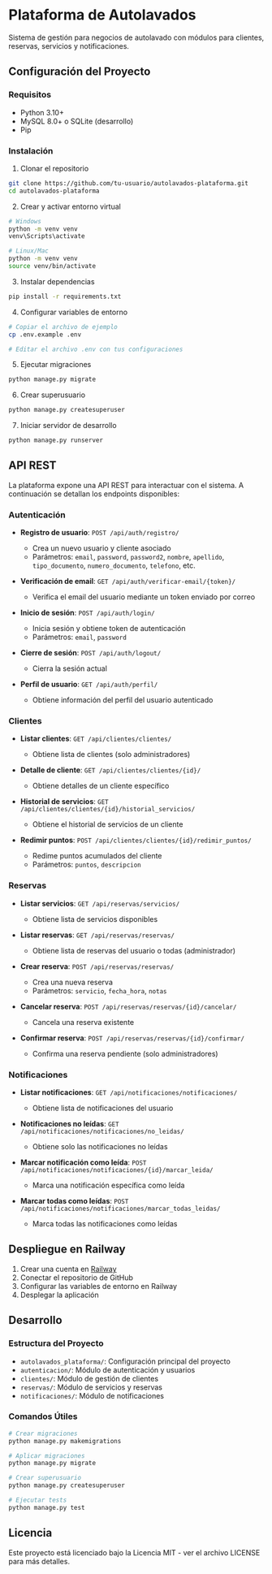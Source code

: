 # Plataforma de Autolavados

Sistema de gestión para negocios de autolavado con módulos para clientes, reservas, servicios y notificaciones.

## Configuración del Proyecto

### Requisitos

- Python 3.10+
- MySQL 8.0+ o SQLite (desarrollo)
- Pip

### Instalación

1. Clonar el repositorio

```bash
git clone https://github.com/tu-usuario/autolavados-plataforma.git
cd autolavados-plataforma
```

2. Crear y activar entorno virtual

```bash
# Windows
python -m venv venv
venv\Scripts\activate

# Linux/Mac
python -m venv venv
source venv/bin/activate
```

3. Instalar dependencias

```bash
pip install -r requirements.txt
```

4. Configurar variables de entorno

```bash
# Copiar el archivo de ejemplo
cp .env.example .env

# Editar el archivo .env con tus configuraciones
```

5. Ejecutar migraciones

```bash
python manage.py migrate
```

6. Crear superusuario

```bash
python manage.py createsuperuser
```

7. Iniciar servidor de desarrollo

```bash
python manage.py runserver
```

## API REST

La plataforma expone una API REST para interactuar con el sistema. A continuación se detallan los endpoints disponibles:

### Autenticación

- **Registro de usuario**: `POST /api/auth/registro/`
  - Crea un nuevo usuario y cliente asociado
  - Parámetros: `email`, `password`, `password2`, `nombre`, `apellido`, `tipo_documento`, `numero_documento`, `telefono`, etc.

- **Verificación de email**: `GET /api/auth/verificar-email/{token}/`
  - Verifica el email del usuario mediante un token enviado por correo

- **Inicio de sesión**: `POST /api/auth/login/`
  - Inicia sesión y obtiene token de autenticación
  - Parámetros: `email`, `password`

- **Cierre de sesión**: `POST /api/auth/logout/`
  - Cierra la sesión actual

- **Perfil de usuario**: `GET /api/auth/perfil/`
  - Obtiene información del perfil del usuario autenticado

### Clientes

- **Listar clientes**: `GET /api/clientes/clientes/`
  - Obtiene lista de clientes (solo administradores)

- **Detalle de cliente**: `GET /api/clientes/clientes/{id}/`
  - Obtiene detalles de un cliente específico

- **Historial de servicios**: `GET /api/clientes/clientes/{id}/historial_servicios/`
  - Obtiene el historial de servicios de un cliente

- **Redimir puntos**: `POST /api/clientes/clientes/{id}/redimir_puntos/`
  - Redime puntos acumulados del cliente
  - Parámetros: `puntos`, `descripcion`

### Reservas

- **Listar servicios**: `GET /api/reservas/servicios/`
  - Obtiene lista de servicios disponibles

- **Listar reservas**: `GET /api/reservas/reservas/`
  - Obtiene lista de reservas del usuario o todas (administrador)

- **Crear reserva**: `POST /api/reservas/reservas/`
  - Crea una nueva reserva
  - Parámetros: `servicio`, `fecha_hora`, `notas`

- **Cancelar reserva**: `POST /api/reservas/reservas/{id}/cancelar/`
  - Cancela una reserva existente

- **Confirmar reserva**: `POST /api/reservas/reservas/{id}/confirmar/`
  - Confirma una reserva pendiente (solo administradores)

### Notificaciones

- **Listar notificaciones**: `GET /api/notificaciones/notificaciones/`
  - Obtiene lista de notificaciones del usuario

- **Notificaciones no leídas**: `GET /api/notificaciones/notificaciones/no_leidas/`
  - Obtiene solo las notificaciones no leídas

- **Marcar notificación como leída**: `POST /api/notificaciones/notificaciones/{id}/marcar_leida/`
  - Marca una notificación específica como leída

- **Marcar todas como leídas**: `POST /api/notificaciones/notificaciones/marcar_todas_leidas/`
  - Marca todas las notificaciones como leídas

## Despliegue en Railway

1. Crear una cuenta en [Railway](https://railway.app/)
2. Conectar el repositorio de GitHub
3. Configurar las variables de entorno en Railway
4. Desplegar la aplicación

## Desarrollo

### Estructura del Proyecto

- `autolavados_plataforma/`: Configuración principal del proyecto
- `autenticacion/`: Módulo de autenticación y usuarios
- `clientes/`: Módulo de gestión de clientes
- `reservas/`: Módulo de servicios y reservas
- `notificaciones/`: Módulo de notificaciones

### Comandos Útiles

```bash
# Crear migraciones
python manage.py makemigrations

# Aplicar migraciones
python manage.py migrate

# Crear superusuario
python manage.py createsuperuser

# Ejecutar tests
python manage.py test
```

## Licencia

Este proyecto está licenciado bajo la Licencia MIT - ver el archivo LICENSE para más detalles.